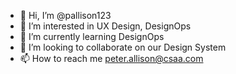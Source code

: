 - 👋 Hi, I’m @pallison123
- 👀 I’m interested in UX Design, DesignOps
- 🌱 I’m currently learning DesignOps
- 💞️ I’m looking to collaborate on our Design System
- 📫 How to reach me peter.allison@csaa.com

<!---
pallison123/pallison123 is a ✨ special ✨ repository because its `README.md` (this file) appears on your GitHub profile.
You can click the Preview link to take a look at your changes.
--->
